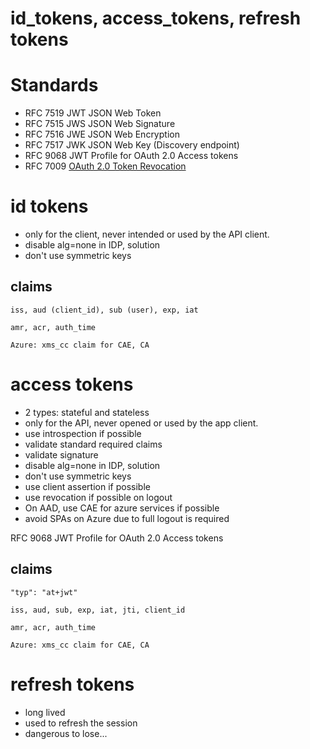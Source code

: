 # id_tokens, access_tokens, refresh tokens

# Standards

- RFC 7519 JWT JSON Web Token 
- RFC 7515 JWS JSON Web Signature 
- RFC 7516 JWE JSON Web Encryption 
- RFC 7517 JWK JSON Web Key (Discovery endpoint)
- RFC 9068 JWT Profile for OAuth 2.0 Access tokens
- RFC 7009 [OAuth 2.0 Token Revocation](https://www.rfc-editor.org/rfc/rfc7009)

# id tokens

- only for the client, never intended or used by the API client.
- disable alg=none in IDP, solution
- don't use symmetric keys

## claims

	iss, aud (client_id), sub (user), exp, iat

	amr, acr, auth_time

	Azure: xms_cc claim for CAE, CA

# access tokens

- 2 types: stateful and stateless
- only for the API, never opened or used by the app client.
- use introspection if possible
- validate standard required claims
- validate signature
- disable alg=none in IDP, solution
- don't use symmetric keys
- use client assertion if possible
- use revocation if possible on logout
- On AAD, use CAE for azure services if possible
- avoid SPAs on Azure due to full logout is required

RFC 9068 JWT Profile for OAuth 2.0 Access tokens

## claims

	"typ": "at+jwt"

	iss, aud, sub, exp, iat, jti, client_id

	amr, acr, auth_time

	Azure: xms_cc claim for CAE, CA

# refresh tokens

- long lived
- used to refresh the session
- dangerous to lose...
